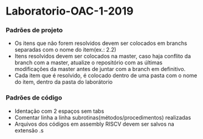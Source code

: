 # Laboratorio-OAC-1-2019

### Padrões de projeto

- Os itens que não forem resolvidos devem ser colocados em branchs separadas com o nome do item(ex.: 2.2)
- Itens resolvidos devem ser colocados na master, caso haja conflito da branch com a master, atualize o repositório com as
últimas modificações da master antes de juntar com a branch em definitivo.
- Cada item que é resolvido, é colocado dentro de uma pasta com o nome do item, dentro da pasta do laborátorio

### Padrões de código

- Identação com 2 espaços sem tabs
- Comentar linha a linha subrotinas(métodos/procedimentos) realizadas
- Arquivos dos códigos em assembly RISCV devem ser salvos na extensão .s
